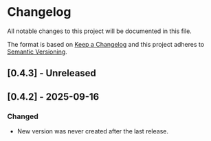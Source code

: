 # Changelog

All notable changes to this project will be documented in this file.

The format is based on [Keep a Changelog](http://keepachangelog.com/)
and this project adheres to [Semantic Versioning](http://semver.org/).

## [0.4.3] - Unreleased

## [0.4.2] - 2025-09-16

### Changed

- New version was never created after the last release.
